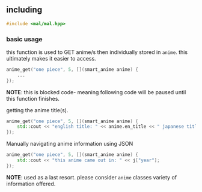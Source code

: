 <div>

## including 
```C++
#include <mal/mal.hpp>
```

### basic usage
this function is used to GET anime/s then individually stored in `anime`. this ultimately makes it easier to access.
 
```C++
anime_get("one piece", 5, [](smart_anime anime) {
	...
});
```
**NOTE**: this is blocked code- meaning following code will be paused until this function finishes.


getting the anime title(s).
```C++
anime_get("one piece", 5, [](smart_anime anime) {
	std::cout << "english title: " << anime.en_title << " japanese title: " << anime.jp_title;
});
```

Manually navigating anime information using JSON
```C++
anime_get("one piece", 5, [](smart_anime anime) {
	std::cout << "this anime came out in: " << j["year"];
});
```
**NOTE**: used as a last resort. please consider `anime` classes variety of information offered.

<div/>
